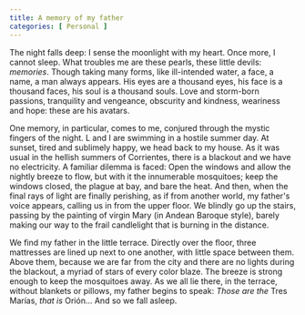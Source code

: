 ```yaml
---
title: A memory of my father 
categories: [ Personal ]
---
```



The night falls deep: I sense the moonlight with my heart. Once more, I cannot
sleep. What troubles me are these pearls, these little devils: *memories*.
Though taking many forms, like ill-intended water, a face, a name, a man always
appears. His eyes are a thousand eyes, his face is a thousand faces, his soul
is a thousand souls. Love and storm-born passions, tranquility and vengeance,
obscurity and kindness, weariness and hope: these are his avatars. 

One memory, in particular, comes to me, conjured through the mystic fingers of
the night. L and I are swimming in a hostile summer day. At sunset, tired and
sublimely happy, we head back to my house. As it was usual in the hellish
summers of Corrientes, there is a blackout and we have no electricity. A familiar dilemma is
faced: Open the windows and allow the nightly breeze to flow, but with it the
innumerable mosquitoes; keep the windows closed, the plague at bay, and bare
the heat. And then, when the final rays of light are finally perishing, as if
from another world, my father's voice appears, calling us in from the upper
floor. We blindly go up the stairs, passing by the painting of virgin Mary (in
Andean Baroque style), barely making our way to the frail candlelight that is
burning in the distance. 

We find my father in the little terrace. Directly over the floor, three
mattresses are lined up next to one another, with little space between them.
Above them, because we are far from the city and there are no lights during the
blackout, a myriad of stars of every color blaze. The breeze is strong enough
to keep the mosquitoes away. As we all lie there, in the terrace, without
blankets or pillows, my father begins to speak: *Those are the* Tres Marías,
*that is* Orión... And so we fall asleep.
